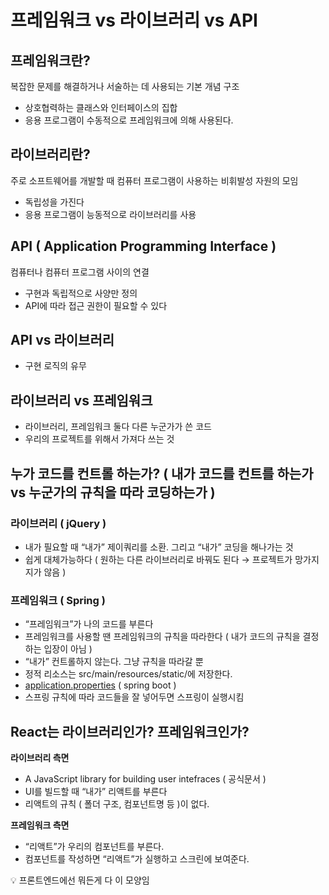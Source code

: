 # 프레임워크 vs 라이브러리 vs API

## 프레임워크란?

복잡한 문제를 해결하거나 서술하는 데 사용되는 기본 개념 구조

- 상호협력하는 클래스와 인터페이스의 집합
- 응용 프로그램이 수동적으로 프레임워크에 의해 사용된다.

## 라이브러리란?

주로 소프트웨어를 개발할 때 컴퓨터 프로그램이 사용하는 비휘발성 자원의 모임

- 독립성을 가진다
- 응용 프로그램이 능동적으로 라이브러리를 사용

## API ( Application Programming Interface )

컴퓨터나 컴퓨터 프로그램 사이의 연결

- 구현과 독립적으로 사양만 정의
- API에 따라 접근 권한이 필요할 수 있다

## API vs 라이브러리

- 구현 로직의 유무

## 라이브러리 vs 프레임워크

- 라이브러리, 프레임워크 둘다 다른 누군가가 쓴 코드
- 우리의 프로젝트를 위해서 가져다 쓰는 것

## 누가 코드를 컨트롤 하는가? ( 내가 코드를 컨트를 하는가 vs 누군가의 규칙을 따라 코딩하는가 )

### 라이브러리 ( jQuery )

- 내가 필요할 때 “내가” 제이쿼리를 소환. 그리고 “내가” 코딩을 해나가는 것
- 쉽게 대체가능하다 ( 원하는 다른 라이브러리로 바꿔도 된다 → 프로젝트가 망가지지가 않음 )

### 프레임워크 ( Spring )

- “프레임워크”가 나의 코드를 부른다
- 프레임워크를 사용할 땐 프레임워크의 규칙을 따라한다 ( 내가 코드의 규칙을 결정하는 입장이 아님 )
- “내가” 컨트롤하지 않는다. 그냥 규칙을 따라갈 뿐
- 정적 리소스는 src/main/resources/static/에 저장한다.
- [application.properties](http://application.properties) ( spring boot )
- 스프링 규칙에 따라 코드들을 잘 넣어두면 스프링이 실행시킴

## React는 라이브러리인가? 프레임워크인가?

**라이브러리 측면**

- A JavaScript library for building user intefraces ( 공식문서 )
- UI를 빌드할 때 “내가” 리액트를 부른다
- 리액트의 규칙 ( 폴더 구조, 컴포넌트명 등 )이 없다.

**프레임워크 측면**

- “리액트”가 우리의 컴포넌트를 부른다.
- 컴포넌트를 작성하면 “리액트”가 실행하고 스크린에 보여준다.

<aside>
💡 프론트엔드에선 뭐든게 다 이 모양임

</aside>